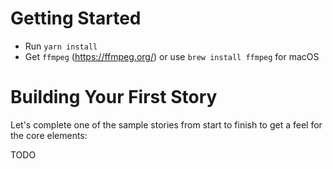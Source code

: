 # Getting Started

- Run `yarn install`
- Get `ffmpeg` (https://ffmpeg.org/) or use `brew install ffmpeg` for macOS

# Building Your First Story

Let's complete one of the sample stories from start to finish to get a feel for the core elements:

TODO
